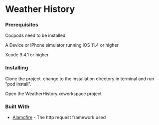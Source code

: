 # Weather History

### Prerequisites

Cocpods need to be installed

A Device or iPhone simulator running iOS 11.4 or higher

Xcode 9.4.1 or higher

### Installing

Clone the project. change to the installation directory in terminal and run "pod install".

Open the WeatherHistory.xcworkspace project

### Built With

* [Alamofire](https://github.com/Alamofire/Alamofire) - The http request framework used


&nbsp;
&nbsp;
&nbsp;

